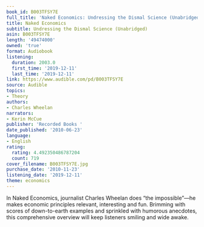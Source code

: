 ```yaml
---
book_id: B003TFSY7E
full_title: 'Naked Economics: Undressing the Dismal Science (Unabridged)'
title: Naked Economics
subtitle: Undressing the Dismal Science (Unabridged)
asin: B003TFSY7E
length: '49474000'
owned: 'true'
format: Audiobook
listening:
  duration: 2003.0
  first_time: '2019-12-11'
  last_time: '2019-12-11'
link: https://www.audible.com/pd/B003TFSY7E
source: Audible
topics:
- Theory
authors:
- Charles Wheelan
narrators:
- Kerin McCue
publisher: 'Recorded Books '
date_published: '2010-06-23'
language:
- English
rating:
  rating: 4.492350486787204
  count: 719
cover_filename: B003TFSY7E.jpg
purchase_date: '2010-11-23'
listening_date: '2019-12-11'
theme: economics
---
```

In Naked Economics, journalist Charles Wheelan does “the impossible”—he makes economic principles relevant, interesting and fun. Brimming with scores of down-to-earth examples and sprinkled with humorous anecdotes, this comprehensive overview will keep listeners smiling and wide awake.
